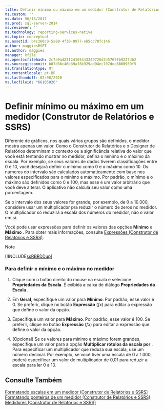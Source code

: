 ```yaml
---
title: Definir mínimo ou máximo em um medidor (Construtor de Relatórios e SSRS) | Microsoft Docs
ms.custom: ''
ms.date: 06/13/2017
ms.prod: sql-server-2014
ms.reviewer: ''
ms.technology: reporting-services-native
ms.topic: conceptual
ms.assetid: b4c260c0-5a88-4f30-8977-eb5cc78fc146
author: maggiesMSFT
ms.author: maggies
manager: kfile
ms.openlocfilehash: 2c7a9ad23124105443349720d2d5769fb9227db2
ms.sourcegitcommit: b87d36c46b39af8b929ad94ec707dee8800950f5
ms.translationtype: MT
ms.contentlocale: pt-BR
ms.lasthandoff: 02/08/2020
ms.locfileid: "66105026"
---
```

# <a name="set-a-minimum-or-maximum-on-a-gauge-report-builder-and-ssrs"></a>Definir mínimo ou máximo em um medidor (Construtor de Relatórios e SSRS)
  Diferente de gráficos, nos quais vários grupos são definidos, o medidor mostra apenas um valor. Como o Construtor de Relatórios e o Designer de Relatórios determinam o contexto ou a significância relativa do valor que você está tentando mostrar no medidor, defina o mínimo e o máximo da escala. Por exemplo, se seus valores de dados tiverem classificações entre 0 e 10, você desejará definir o mínimo como 0 e o máximo como 10. Os números do intervalo são calculados automaticamente com base nos valores especificados para o mínimo e máximo. Por padrão, o mínimo e o máximo são definidos como 0 e 100, mas esse é um valor arbitrário que você deve alterar. O aplicativo não calcula seu valor como uma porcentagem.  
  
 Se o intervalo dos seus valores for grande, por exemplo, de 0 a 10.000, considere usar um multiplicador pra reduzir o número de zeros no medidor. O multiplicador só reduzirá a escala dos números do medidor, não o valor em si.  
  
 Você pode usar expressões para definir os valores das opções **Mínimo** e **Máximo** . Para obter mais informações, consulte [Expressões &#40;Construtor de Relatórios e SSRS&#41;](expressions-report-builder-and-ssrs.md).  
  
> [!NOTE]  
>  [!INCLUDE[ssRBRDDup](../../includes/ssrbrddup-md.md)]  
  
### <a name="to-set-the-minimum-and-maximum-on-the-gauge"></a>Para definir o mínimo e o máximo no medidor  
  
1.  Clique com o botão direito do mouse na escala e selecione **Propriedades da Escala**. É exibida a caixa de diálogo **Propriedades da Escala** .  
  
2.  Em **Geral**, especifique um valor para **Mínimo**. Por padrão, esse valor é 0. Se preferir, clique no botão **Expressão** (*fx*) para editar a expressão que define o valor da opção.  
  
3.  Especifique um valor para **Máximo**. Por padrão, esse valor é 100. Se preferir, clique no botão **Expressão** (*fx*) para editar a expressão que define o valor da opção.  
  
4.  (Opcional) Se os valores para mínimo e máximo forem grandes, especifique um valor para a opção **Multiplicar rótulos da escala por** . Para especificar um multiplicador que reduza sua escala, use um número decimal. Por exemplo, se você tiver uma escala de 0 a 1.000, poderá especificar um valor de multiplicador de 0,01 para reduzir a escala para ler 0 a 10.  
  
## <a name="see-also"></a>Consulte Também  
 [Formatando escalas em um medidor &#40;Construtor de Relatórios e SSRS&#41;](formatting-scales-on-a-gauge-report-builder-and-ssrs.md)   
 [Formatando ponteiros de um medidor &#40;Construtor de Relatórios e SSRS&#41;](formatting-pointers-on-a-gauge-report-builder-and-ssrs.md)   
 [Medidores &#40;Construtor de Relatórios e SSRS&#41;](gauges-report-builder-and-ssrs.md)  
  
  
